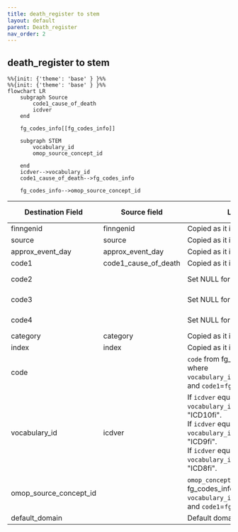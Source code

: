 ```yaml
---
title: death_register to stem
layout: default
parent: Death_register
nav_order: 2
---
```


## death_register to stem

```mermaid
%%{init: {'theme': 'base' } }%%
%%{init: {'theme': 'base' } }%%
flowchart LR
    subgraph Source
        code1_cause_of_death
        icdver
    end

    fg_codes_info[[fg_codes_info]]

    subgraph STEM
        vocabulary_id
        omop_source_concept_id

    end
    icdver-->vocabulary_id
    code1_cause_of_death-->fg_codes_info
    
    fg_codes_info-->omop_source_concept_id
```

| Destination Field | Source field | Logic | Comment field |
| --- | --- | --- | --- |
| finngenid | finngenid | Copied as it is | Copied |
| source | source |  Copied as it is | Copied |
| approx_event_day | approx_event_day | Copied as it is | Copied |
| code1 | code1_cause_of_death | Copied as it is | Copied |
| code2 |  | Set NULL for all | Info not available |
| code3 |  | Set NULL for all | Info not available |
| code4 |  | Set NULL for all | Info not available |
| category | category | Copied as it is | Copied |
| index | index | Copied as it is | Copied |
| code |  |`code` from fg_codes_info where `vocabulary_id`=`vocabulary_id` and `code1`=`fg_code1` | Calculated|
| vocabulary_id | icdver | If `icdver` equals "10" then `vocabulary_id` equals "ICD10fi".<br> If `icdver` equals "9" then `vocabulary_id` equals "ICD9fi". <br> If `icdver` equals "8" then `vocabulary_id` equals "ICD8fi". | Calculated |
| omop_source_concept_id | | `omop_concept_id` from fg_codes_info where `vocabulary_id`=`vocabulary_id` and `code1`=`fg_code1` | Calculated|
| default_domain |  | Default domain is "condition"| Calculated |
